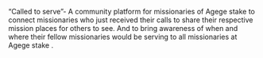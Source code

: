 “Called to serve”- A community platform for missionaries of Agege stake to connect missionaries who just received their calls to share their respective mission places for others to see. And to bring awareness of when and where their fellow missionaries would be serving to all missionaries at Agege stake .
